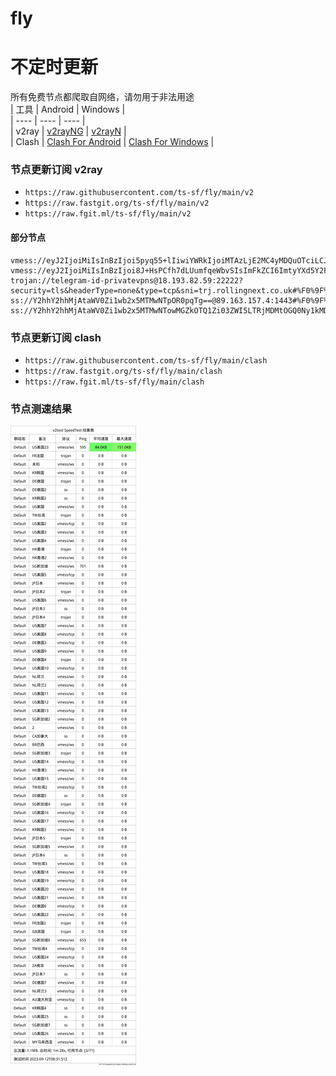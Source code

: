 # fly
# 不定时更新
所有免费节点都爬取自网络，请勿用于非法用途  
|  工具  | Android  | Windows  |  
|  ----  | ----   | ----  |  
| v2ray  | [v2rayNG](https://github.com/2dust/v2rayNG/releases) | [v2rayN](https://github.com/2dust/v2rayN/releases) |  
| Clash  | [Clash For Android](https://github.com/Kr328/ClashForAndroid/releases) | [Clash For Windows](https://github.com/Fndroid/clash_for_windows_pkg/releases) | 
  
### 节点更新订阅  v2ray
- `https://raw.githubusercontent.com/ts-sf/fly/main/v2`  
- `https://raw.fastgit.org/ts-sf/fly/main/v2`  
- `https://raw.fgit.ml/ts-sf/fly/main/v2`  
#### 部分节点  
``` 
vmess://eyJ2IjoiMiIsInBzIjoi5pyq55+lIiwiYWRkIjoiMTAzLjE2MC4yMDQuOTciLCJwb3J0IjoiODAiLCJpZCI6ImYzMzZjMGFiLTg3ZmItNGY2Zi1lMDY5LTE0ZmJjOTAzYjY3ZCIsImFpZCI6IjAiLCJzY3kiOiJhdXRvIiwibmV0Ijoid3MiLCJ0eXBlIjoibm9uZSIsImhvc3QiOiIyLnd5aGthYTAuZ3EiLCJwYXRoIjoiL1RHOkBoa2FhMCIsInRscyI6IiIsInNuaSI6IiIsInRlc3RfbmFtZSI6IuacquefpSJ9
vmess://eyJ2IjoiMiIsInBzIjoi8J+HsPCfh7dLUumfqeWbvSIsImFkZCI6ImtyYXd5Y2FhLjc2ODk4MTAyLnh5eiIsInBvcnQiOiIyMDk1IiwiaWQiOiI3ZWQ3ZTc3MC0xNDBkLTM3ZDAtOGJiZC0xMWNhZmI4MTg2ZTIiLCJhaWQiOiIwIiwic2N5IjoiYXV0byIsIm5ldCI6IndzIiwidHlwZSI6Im5vbmUiLCJob3N0Ijoia3Jhd3ljYS43Njg5ODEwMi54eXoiLCJwYXRoIjoiL2Z1bnNkZnJoIiwidGxzIjoiIiwic25pIjoiIiwidGVzdF9uYW1lIjoiS1Lpn6nlm70ifQ==
trojan://telegram-id-privatevpns@18.193.82.59:22222?security=tls&headerType=none&type=tcp&sni=trj.rollingnext.co.uk#%F0%9F%87%A9%F0%9F%87%AADE%E5%BE%B7%E5%9B%BD
ss://Y2hhY2hhMjAtaWV0Zi1wb2x5MTMwNTpOR0pqTg==@89.163.157.4:1443#%F0%9F%87%A9%F0%9F%87%AADE%E5%BE%B7%E5%9B%BD2
ss://Y2hhY2hhMjAtaWV0Zi1wb2x5MTMwNTowMGZkOTQ1Zi03ZWI5LTRjMDMtOGQ0Ny1kMDA0NGZlM2ZhZTI=@tjcu.artehr.org:32006#%F0%9F%87%B0%F0%9F%87%B7KR%E9%9F%A9%E5%9B%BD2
```
### 节点更新订阅  clash
- `https://raw.githubusercontent.com/ts-sf/fly/main/clash`  
- `https://raw.fastgit.org/ts-sf/fly/main/clash`  
- `https://raw.fgit.ml/ts-sf/fly/main/clash`  

### 节点测速结果
![image](traffic.png)
